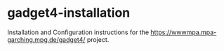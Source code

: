 # gadget4-installation
Installation and Configuration instructions for the https://wwwmpa.mpa-garching.mpg.de/gadget4/ project.
